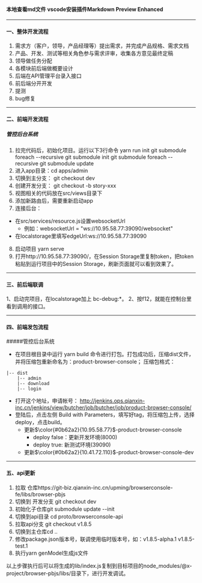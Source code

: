 #### 本地查看md文件  vscode安装插件Markdown Preview Enhanced
----------------------------------------------------------------

#### 一、整体开发流程
1. 需求方（客户，领导，产品经理等）提出需求，并完成产品规格、需求文档
2. 产品、开发、测试等相关角色参与需求评审，收集各方意见最终定稿
3. 领导做任务分配
4. 各模块前后端做概要设计
5. 后端在API管理平台录入接口
6. 前后端分开开发
7. 提测
8. bug修复

------------------------------------------------------------------
#### 二、前端开发流程
##### 管控后台系统
1. 拉完代码后，初始化项目。运行以下3行命令
yarn run init
git submodule foreach --recursive git submodule init
git submodule foreach --recursive git submodule update
2. 进入app目录：cd apps/admin
3. 切换到主分支： git checkout dev
4. 创建开发分支： git checkout -b story-xxx
5. 视图相关的代码放在src/views目录下
6. 添加新路由后，需要重新启动app
7. 连接后台：
  + 在src/services/resource.js设置websocketUrl
	+ 例如：websocketUrl = "ws://10.95.58.77:39090/websocket"
  + 在localstorage里填写edgeUrl:ws://10.95.58.77:39090

8. 启动项目 yarn serve
9. 打开http://10.95.58.77:39090/，在Session Storage里复制token，把token粘贴到运行项目中的Session Storage，刷新页面就可以看到效果了。

------------------------------------------------------------------

#### 三、前后端联调
1、启动完项目，在localstorage加上 bc-debug:*。
2、按f12，就能在控制台里看到调用的接口。

----------------------------------------------------------------
#### 四、前端发包流程
#####管控后台系统
+ 在项目根目录中运行 yarn build 命令进行打包。打包成功后，压缩dist文件，并将压缩包重新命名为：product-browser-console；
压缩包格式：
```
|-- dist
    |-- admin
    |-- download
    |-- login
```
+ 打开这个地址，申请帐号：
http://jenkins.ops.qianxin-inc.cn/jenkins/view/butcher/job/butcher/job/product-browser-console/
+ 登陆后，点击左侧 Build with Parameters，填写好tag，将压缩包上传，选择deploy，点击build。
   + 更新$\color{#0b62a2}{10.95.58.77}$-product-browser-console
     + deploy false：更新开发环境(8000)
     + deploy true: 新测试环境(39090)
   + 更新$\color{#0b62a2}{10.41.72.110}$-product-browser-console-dev


------------------------------------------------------------------
#### 五、api更新
1. 拉取 仓库https://git-biz.qianxin-inc.cn/upming/browserconsole-fe/libs/browser-pbjs
2. 切换到 开发分支  git checkout dev
3. 初始化子仓库git submodule update --init
4. 切换到api目录 cd proto/browserconsole-api
5. 拉取api分支 git checkout v1.8.5
6. 切换到主仓库cd ..
7. 修改package.json版本号，联调使用临时版本号，如：v1.8.5-alpha.1 v1.8.5-test.1
8. 执行yarn genModel生成js文件

以上步骤执行后可以将生成的lib/index.js复制到目标项目的node_modules/@x-project/browser-pbjs/libs/目录下，进行开发调试。
